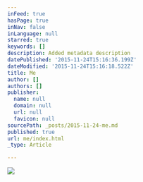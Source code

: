 ```yaml
---
inFeed: true
hasPage: true
inNav: false
inLanguage: null
starred: true
keywords: []
description: Added metadata description
datePublished: '2015-11-24T15:16:36.199Z'
dateModified: '2015-11-24T15:16:18.522Z'
title: Me
author: []
authors: []
publisher:
  name: null
  domain: null
  url: null
  favicon: null
sourcePath: _posts/2015-11-24-me.md
published: true
url: me/index.html
_type: Article

---
```

![](https://the-grid-user-content.s3-us-west-2.amazonaws.com/b22e99cc-0687-43cf-a9f4-462a2e3a0297.jpg)